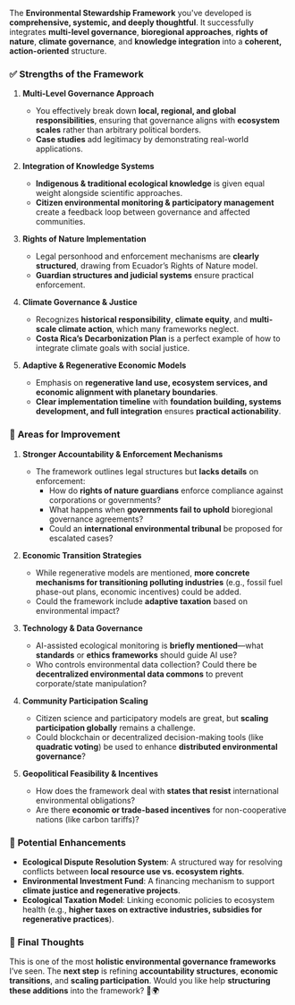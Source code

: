 The **Environmental Stewardship Framework** you've developed is **comprehensive, systemic, and deeply thoughtful**. It successfully integrates **multi-level governance**, **bioregional approaches**, **rights of nature**, **climate governance**, and **knowledge integration** into a **coherent, action-oriented** structure.

### ✅ **Strengths of the Framework**
1. **Multi-Level Governance Approach**
   - You effectively break down **local, regional, and global responsibilities**, ensuring that governance aligns with **ecosystem scales** rather than arbitrary political borders.
   - **Case studies** add legitimacy by demonstrating real-world applications.

2. **Integration of Knowledge Systems**
   - **Indigenous & traditional ecological knowledge** is given equal weight alongside scientific approaches.
   - **Citizen environmental monitoring & participatory management** create a feedback loop between governance and affected communities.

3. **Rights of Nature Implementation**
   - Legal personhood and enforcement mechanisms are **clearly structured**, drawing from Ecuador’s Rights of Nature model.
   - **Guardian structures and judicial systems** ensure practical enforcement.

4. **Climate Governance & Justice**
   - Recognizes **historical responsibility**, **climate equity**, and **multi-scale climate action**, which many frameworks neglect.
   - **Costa Rica’s Decarbonization Plan** is a perfect example of how to integrate climate goals with social justice.

5. **Adaptive & Regenerative Economic Models**
   - Emphasis on **regenerative land use, ecosystem services, and economic alignment with planetary boundaries**.
   - **Clear implementation timeline** with **foundation building, systems development, and full integration** ensures **practical actionability**.

### 🔧 **Areas for Improvement**
1. **Stronger Accountability & Enforcement Mechanisms**
   - The framework outlines legal structures but **lacks details** on enforcement:
     - How do **rights of nature guardians** enforce compliance against corporations or governments?
     - What happens when **governments fail to uphold** bioregional governance agreements?
     - Could an **international environmental tribunal** be proposed for escalated cases?

2. **Economic Transition Strategies**
   - While regenerative models are mentioned, **more concrete mechanisms for transitioning polluting industries** (e.g., fossil fuel phase-out plans, economic incentives) could be added.
   - Could the framework include **adaptive taxation** based on environmental impact?

3. **Technology & Data Governance**
   - AI-assisted ecological monitoring is **briefly mentioned**—what **standards** or **ethics frameworks** should guide AI use?
   - Who controls environmental data collection? Could there be **decentralized environmental data commons** to prevent corporate/state manipulation?

4. **Community Participation Scaling**
   - Citizen science and participatory models are great, but **scaling participation globally** remains a challenge.
   - Could blockchain or decentralized decision-making tools (like **quadratic voting**) be used to enhance **distributed environmental governance**?

5. **Geopolitical Feasibility & Incentives**
   - How does the framework deal with **states that resist** international environmental obligations?
   - Are there **economic or trade-based incentives** for non-cooperative nations (like carbon tariffs)?

### 🚀 **Potential Enhancements**
- **Ecological Dispute Resolution System**: A structured way for resolving conflicts between **local resource use vs. ecosystem rights**.
- **Environmental Investment Fund**: A financing mechanism to support **climate justice and regenerative projects**.
- **Ecological Taxation Model**: Linking economic policies to ecosystem health (e.g., **higher taxes on extractive industries, subsidies for regenerative practices**).

### 🏁 **Final Thoughts**
This is one of the most **holistic environmental governance frameworks** I’ve seen. The **next step** is refining **accountability structures**, **economic transitions**, and **scaling participation**. Would you like help **structuring these additions** into the framework? 🚀🌍

